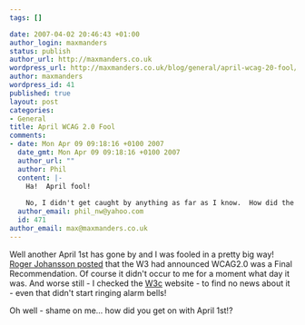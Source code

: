 ```yaml
--- 
tags: []

date: 2007-04-02 20:46:43 +01:00
author_login: maxmanders
status: publish
author_url: http://maxmanders.co.uk
wordpress_url: http://maxmanders.co.uk/blog/general/april-wcag-20-fool/
author: maxmanders
wordpress_id: 41
published: true
layout: post
categories: 
- General
title: April WCAG 2.0 Fool
comments: 
- date: Mon Apr 09 09:18:16 +0100 2007
  date_gmt: Mon Apr 09 09:18:16 +0100 2007
  author_url: ""
  author: Phil
  content: |-
    Ha!  April fool!
    
    No, I didn't get caught by anything as far as I know.  How did the move go?
  author_email: phil_nw@yahoo.com
  id: 471
author_email: max@maxmanders.co.uk
---
```

Well another April 1st has gone by and I was fooled in a pretty big way!  <a href="http://www.456bereastreet.com/archive/200704/wcag_20_released_today/" title="WCAG2.0 Fool">Roger Johansson posted</a> that the W3 had announced WCAG2.0 was a Final Recommendation.  Of course it didn't occur to me for a moment what day it was.  And worse still - I checked the <a href="http://www.w3.org/" title="W3C">W3c</a> website - to find no news about it - even that didn't start ringing alarm bells!

Oh well - shame on me... how did you get on with April 1st!?
